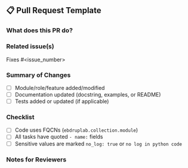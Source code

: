 ## 📋 Pull Request Template

### What does this PR do?
<!-- Briefly describe the purpose of the PR -->

### Related issue(s)
<!-- Link to the issue(s) this PR addresses -->
Fixes #<issue_number>

### Summary of Changes
- [ ] Module/role/feature added/modified
- [ ] Documentation updated (docstring, examples, or README)
- [ ] Tests added or updated (if applicable)

### Checklist
- [ ] Code uses FQCNs (`ebdruplab.collection.module`)
- [ ] All tasks have quoted `- name:` fields
- [ ] Sensitive values are marked `no_log: true` or `no log in python code`

### Notes for Reviewers
<!-- Any extra context for reviewers: known issues, assumptions, etc. -->
